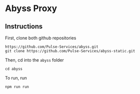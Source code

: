 # Abyss Proxy

## Instructions

First, clone both github repositories
```
https://github.com/Pulse-Services/abyss.git
git clone https://github.com/Pulse-Services/abyss-static.git
```

Then, cd into the `abyss` folder

```
cd abyss
```

To run, run
```
npm run run
```
